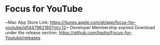 # Focus for YouTube

~Mac App Store Link: https://itunes.apple.com/at/app/focus-for-youtube/id1447962180?mt=12~ Developer Membership expired
Download under the release section: https://github.com/hadig/Focus-for-Youtube/releases
